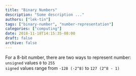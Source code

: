 ```yaml
---
title: "Binary Numbers"
description: "Some description ..."
authors: ["lek-tin"]
tags: ["binary-number", "number-representation"]
categories: ["computing"]
date: 2018-11-18T14:15:35-08:00
draft: false
archive: false
---
```

For a 8-bit number, there are two ways to represent number:  
`unsigned` values `0` to `255`  
`signed` values range from `-128 (-2^8)` to `127 (2^8 - 1)`  
